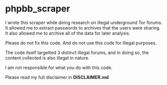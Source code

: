# phpbb_scraper

I wrote this scraper while doing research on illegal underground Tor forums.
It allowed me to extract passwords to archives that the users were sharing.
It also allowed me to archive all of the data for later analysis.

Please do not fix this code. And do not use this code for illegal purposes. 

The code itself targetted 3 distinct illegal forums, and in doing so, the content collected is also illegal in nature.

I am not responsible for what you do with this code.

Please read my full disclaimer in **DISCLAIMER.md**

